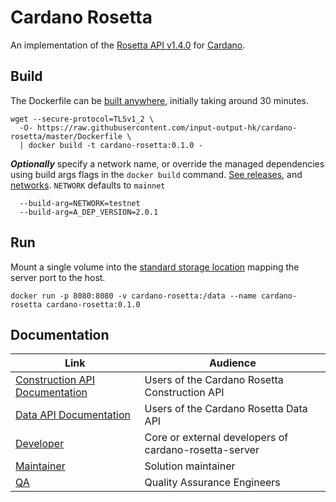 # Cardano Rosetta

An implementation of the [Rosetta API v1.4.0] for [Cardano].

## Build

The Dockerfile can be [built anywhere], initially taking around 30 minutes. 

```console
wget --secure-protocol=TLSv1_2 \
  -O- https://raw.githubusercontent.com/input-output-hk/cardano-rosetta/master/Dockerfile \
  | docker build -t cardano-rosetta:0.1.0 -
```

**_Optionally_**  specify a network name, or override the managed dependencies using build args
flags in the `docker build` command. [See releases](docs/MAINTAINER.md#Internal-Software), and 
[networks](config/network). `NETWORK` defaults to `mainnet`

```console
  --build-arg=NETWORK=testnet
  --build-arg=A_DEP_VERSION=2.0.1
```

## Run

Mount a single volume into the [standard storage location](https://www.rosetta-api.org/docs/standard_storage_location.html) 
mapping the server port to the host.

```console
docker run -p 8080:8080 -v cardano-rosetta:/data --name cardano-rosetta cardano-rosetta:0.1.0 
```
## Documentation

| Link                                                                                               | Audience                                                     |
| ---                                                                                                | ---                                                          |
| [Construction API Documentation]                                                                   | Users of the Cardano Rosetta Construction API                |
| [Data API Documentation]                                                                           | Users of the Cardano Rosetta Data API                        |
| [Developer]                                                                                        | Core or external developers of cardano-rosetta-server        |
| [Maintainer]                                                                                       | Solution maintainer                                          |
| [QA]                                                                                               | Quality Assurance Engineers                                  |

[Rosetta API v1.4.0]: https://github.com/coinbase/rosetta-specifications
[Cardano]: https://cardano.org/
[built anywhere]: https://www.rosetta-api.org/docs/node_deployment.html#build-anywhere
[Construction API Documentation]: https://www.rosetta-api.org/docs/construction_api_introduction.html
[Data API Documentation]: https://www.rosetta-api.org/docs/data_api_introduction.html
[Developer]: cardano-rosetta-server/README.md
[Maintainer]: docs/MAINTAINER.md
[QA]: docs/QA.md